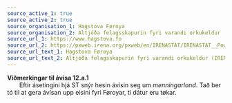 ```yaml
---
source_active_1: true
source_active_2: true
source_organisation_1: Hagstova Føroya
source_organisation_2: Altjóða felagsskapurin fyri varandi orkukeldur
source_url_1: https://www.hagstova.fo
source_url_2: https://pxweb.irena.org/pxweb/en/IRENASTAT/IRENASTAT__Power%20Capacity%20and%20Generation/
source_url_text_1: Hagstova Føroya
source_url_text_2: Altjóða felagsskapurin fyri varandi orkukeldur (IRENA)
---
```

**Viðmerkingar til ávísa 12.a.1**  
  Eftir ásetingini hjá ST snýr hesin ávísin seg um *menningarlond*. Tað ber tó til at gera ávísan upp eisini fyri Føroyar, tí dátur eru tøkar.
